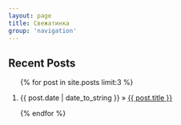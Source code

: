 ```yaml
---
layout: page
title: Свежатинка
group: 'navigation'
---
```

<h2>Recent Posts</h2>
<ol class="posts">
    {% for post in site.posts limit:3 %}
    <li><p><span>{{ post.date | date_to_string }}</span> &raquo; <a href="{{ post.url }}">{{ post.title }}</a></p></li>
    {% endfor %}
</ol>
